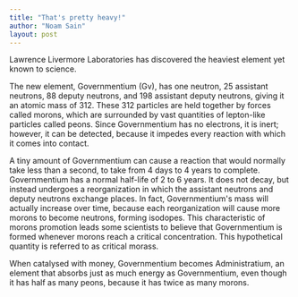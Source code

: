 ```yaml
---
title: "That's pretty heavy!"
author: "Noam Sain"
layout: post
---
```


Lawrence Livermore Laboratories has discovered the heaviest element yet known to science.  
  
The new element, Governmentium (Gv), has one neutron, 25 assistant neutrons, 88 deputy neutrons, and 198 assistant deputy neutrons, giving it an atomic mass of 312. These 312 particles are held together by forces called morons, which are surrounded by vast quantities of lepton-like particles called peons. Since Governmentium has no electrons, it is inert; however, it can be detected, because it impedes every reaction with which it comes into contact.

A tiny amount of Governmentium can cause a reaction that would normally take less than a second, to take from 4 days to 4 years to complete. Governmentium has a normal half-life of 2 to 6 years. It does not decay, but instead undergoes a reorganization in which the assistant neutrons and deputy neutrons exchange places. In fact, Governmentium's mass will actually increase over time, because each reorganization will cause more morons to become neutrons, forming isodopes. This characteristic of morons promotion leads some scientists to believe that Governmentium is formed whenever morons reach a critical concentration. This hypothetical quantity is referred to as critical morass.

When catalysed with money, Governmentium becomes Administratium, an element that absorbs just as much energy as Governmentium, even though it has half as many peons, because it has twice as many morons.
